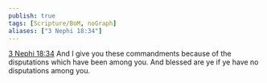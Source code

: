 ```yaml
---
publish: true
tags: [Scripture/BoM, noGraph]
aliases: ["3 Nephi 18:34"]
---
```

[3 Nephi 18:34](https://churchofjesuschrist.org/study/scriptures/bofm/3-ne/18?lang=eng&id=p34#p34) And I give you these commandments because of the disputations which have been among you. And blessed are ye if ye have no disputations among you.
